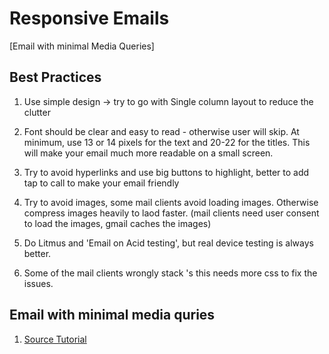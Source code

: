 # Responsive Emails

[Email with minimal Media Queries]

## Best Practices

1. Use simple design -> try to go with Single column layout to reduce the clutter

2. Font should be clear and easy to read - otherwise user will skip. At minimum, use 13 or 14 pixels for the text and 20-22 for the titles. This will make your email much more readable on a small screen.

3. Try to avoid hyperlinks and use big buttons to highlight, better to add tap to call to make your email friendly

4. Try to avoid images, some mail clients avoid loading images. Otherwise compress images heavily to laod faster. (mail clients need user consent to load the images, gmail caches the images)

5. Do Litmus and 'Email on Acid testing', but real device testing is always better.

6. Some of the mail clients wrongly stack <td>'s this needs more css to fix the issues.

## Email with minimal media quries

1. [Source Tutorial](http://webdesign.tutsplus.com/tutorials/creating-a-future-proof-responsive-email-without-media-queries--cms-23919)
